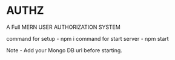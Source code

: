 # AUTHZ
A Full MERN USER AUTHORIZATION SYSTEM


command for setup - npm i 
command for start server - npm start

Note - Add your Mongo DB url before starting.
